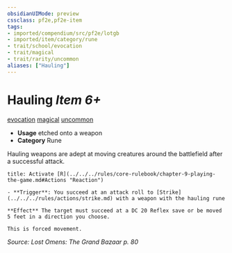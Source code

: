 ```yaml
---
obsidianUIMode: preview
cssclass: pf2e,pf2e-item
tags:
- imported/compendium/src/pf2e/lotgb
- imported/item/category/rune
- trait/school/evocation
- trait/magical
- trait/rarity/uncommon
aliases: ["Hauling"]
---
```

# Hauling *Item 6+*  
[evocation](evocation.md)  [magical](magical.md)  [uncommon](uncommon.md)  

- **Usage** etched onto a weapon
- **Category** Rune

Hauling weapons are adept at moving creatures around the battlefield after a successful attack.

```ad-embed-ability
title: Activate [R](../../../rules/core-rulebook/chapter-9-playing-the-game.md#Actions "Reaction")

- **Trigger**: You succeed at an attack roll to [Strike](../../../rules/actions/strike.md) with a weapon with the hauling rune

**Effect** The target must succeed at a DC 20 Reflex save or be moved 5 feet in a direction you choose.

This is forced movement.
```

*Source: Lost Omens: The Grand Bazaar p. 80*

